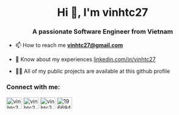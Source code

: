 <h1 align="center">Hi 👋, I'm vinhtc27 </h1>
<h3 align="center">A passionate Software Engineer from Vietnam</h3>

- 📫 How to reach me **vinhtc27@gmail.com**

- 📄 Know about my experiences [linkedin.com/in/vinhtc27](https://linkedin.com/in/vinhtc27)

- 👨‍💻 All of my public projects are available at this github profile
 
<h3>Connect with me:</h3> <a href="https://github.com/vinhtc27" target="blank"><img align="center" src="https://cdn4.iconfinder.com/data/icons/iconsimple-logotypes/512/github-512.png" alt="vinhtc27" height="30" width="40" /></a> <a href="https://linkedin.com/in/vinhtc27" target="blank"><img align="center" src="https://raw.githubusercontent.com/rahuldkjain/github-profile-readme-generator/master/src/images/icons/Social/linked-in-alt.svg" alt="vinhtc27" height="30" width="40" /></a> <a href="https://twitter.com/vinhtc27" target="blank"><img align="center" src="https://raw.githubusercontent.com/rahuldkjain/github-profile-readme-generator/master/src/images/icons/Social/twitter.svg" alt="vinhtc27" height="30" width="40" /></a> <a href="https://stackoverflow.com/users/19669488" target="blank"><img align="center" src="https://raw.githubusercontent.com/rahuldkjain/github-profile-readme-generator/master/src/images/icons/Social/stack-overflow.svg" alt="19669488" height="30" width="40" /></a>
